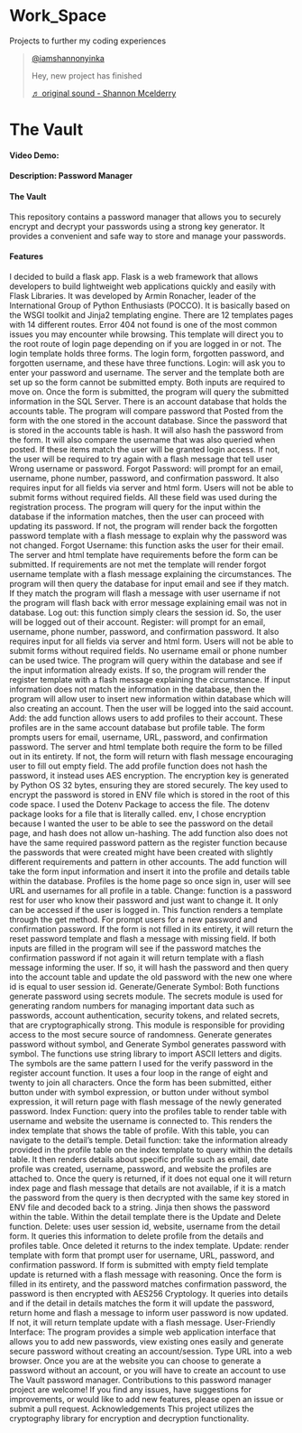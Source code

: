 # Work_Space
Projects to further my coding experiences

<blockquote class="tiktok-embed" cite="https://www.tiktok.com/@iamshannonyinka/video/7276145381422107950" data-video-id="7276145381422107950" style="max-width: 605px;min-width: 325px;" > <section> <a target="_blank" title="@iamshannonyinka" href="https://www.tiktok.com/@iamshannonyinka?refer=embed">@iamshannonyinka</a> <p>Hey, new project has finished </p> <a target="_blank" title="♬ original sound  - Shannon Mcelderry" href="[https://www.tiktok.com/music/original-sound-Shannon-Mcelderry-7276145481661696810?refer](https://www.tiktok.com/@iamshannonyinka/video/7276145381422107950?is_from_webapp=1&sender_device=pc&web_id=7264359559400457770)=embed">♬ original sound  - Shannon Mcelderry</a> </section> </blockquote> <script async src=["https://www.tiktok.com/embed.js"](https://www.tiktok.com/@iamshannonyinka/video/7276145381422107950?is_from_webapp=1&sender_device=pc&web_id=7264359559400457770)></script>


# The Vault
#### Video Demo:  <URL HERE>
#### Description: Password Manager

#### The Vault
This repository contains a password manager that allows you to securely encrypt and decrypt your passwords using a strong key generator. It provides a convenient and safe way to store and manage your passwords.

#### Features
I decided to build a flask app. Flask is a web framework that allows developers to build lightweight web applications quickly and easily with Flask Libraries. It was developed by Armin Ronacher, leader of the International Group of Python Enthusiasts (POCCO). It is basically based on the WSGI toolkit and Jinja2 templating engine.
There are 12 templates pages with 14 different routes. 
Error 404 not found is one of the most common issues you may encounter while browsing. This template will direct you to the root route of login page depending on if you are logged in or not.
The login template holds three forms. The login form, forgotten password, and forgotten username, and these have three functions. 
Login: will ask you to enter your password and username. The server and the template both are set up so the form cannot be submitted empty. Both inputs are required to move on. Once the form is submitted, the program will query the submitted information in the SQL Server. There is an account database that holds the accounts table. The program will compare password that Posted from the form with the one stored in the account database. Since the password that is stored in the accounts table is hash. It will also hash the password from the form. It will also compare the username that was also queried when posted. If these items match the user will be granted login access. If not, the user will be required to try again with a flash message that tell user Wrong username or password.
Forgot Password: will prompt for an email, username, phone number, password, and confirmation password.  It also requires input for all fields via server and html form. Users will not be able to submit forms without required fields. All these field was used during the registration process. The program will query for the input within the database if the information matches, then the user can proceed with updating its password. If not, the program will render back the forgotten password template with a flash message to explain why the password was not changed.
Forgot Username: this function asks the user for their email. The server and html template have requirements before the form can be submitted. If requirements are not met the template will render forgot username template with a flash message explaining the circumstances. The program will then query the database for input email and see if they match. If they match the program will flash a message with user username if not the program will flash back with error message explaining email was not in database.
Log out: this function simply clears the session id. So, the user will be logged out of their account.
Register: will prompt for an email, username, phone number, password, and confirmation password.  It also requires input for all fields via server and html form. Users will not be able to submit forms without required fields. No username email or phone number can be used twice. The program will query within the database and see if the input information already exists. If so, the program will render the register template with a flash message explaining the circumstance. If input information does not match the information in the database, then the program will allow user to insert new information within database which will also creating an account. Then the user will be logged into the said account.
Add: the add function allows users to add profiles to their account. These profiles are in the same account database but profile table. The form prompts users for email, username, URL, password, and confirmation password. The server and html template both require the form to be filled out in its entirety. If not, the form will return with flash message encouraging user to fill out empty field. The add profile function does not hash the password, it instead uses AES encryption. The encryption key is generated by Python OS 32 bytes, ensuring they are stored securely. The key used to encrypt the password is stored in ENV file which is stored in the root of this code space. I used the Dotenv Package to access the file. The dotenv package looks for a file that is literally called. env, I chose encryption because I wanted the user to be able to see the password on the detail page, and hash does not allow un-hashing. The add function also does not have the same required password pattern as the register function because the passwords that were created might have been created with slightly different requirements and pattern in other accounts. The add function will take the form input information and insert it into the profile and details table within the database.  Profiles is the home page so once sign in, user will see URL and usernames for all profile in a table.
Change: function is a password rest for user who know their password and just want to change it. It only can be accessed if the user is logged in. This function renders a template through the get method. For prompt users for a new password and confirmation password. If the form is not filled in its entirety, it will return the reset password template and flash a message with missing field. If both inputs are filled in the program will see if the password matches the confirmation password if not again it will return template with a flash message informing the user. If so, it will hash the password and then query into the account table and update the old password with the new one where id is equal to user session id.
Generate/Generate Symbol: Both functions generate password using secrets module. The secrets module is used for generating random numbers for managing important data such as passwords, account authentication, security tokens, and related secrets, that are cryptographically strong. This module is responsible for providing access to the most secure source of randomness. Generate generates password without symbol, and Generate Symbol generates password with symbol. The functions use string library to import ASCII letters and digits. The symbols are the same pattern I used for the verify password in the register account function. It uses a four loop in the range of eight and twenty to join all characters. Once the form has been submitted, either button under with symbol expression, or button under without symbol expression, it will return page with flash message of the newly generated password.
Index Function: query into the profiles table to render table with username and website the username is connected to. This renders the index template that shows the table of profile. With this table, you can navigate to the detail’s temple.
Detail function: take the information already provided in the profile table on the index template to query within the details table. It then renders details about specific profile such as email, date profile was created, username, password, and website the profiles are attached to. Once the query is returned, if it does not equal one it will return index page and flash message that details are not available, if it is a match the password from the query is then decrypted with the same key stored in ENV file and decoded back to a string. Jinja then shows the password within the table. Within the detail template there is the Update and Delete function.
Delete: uses user session id, website, username from the detail form. It queries this information to delete profile from the details and profiles table. Once deleted it returns to the index template.
Update: render template with form that prompt user for username, URL, password, and confirmation password. If form is submitted with empty field template update is returned with a flash message with reasoning. Once the form is filled in its entirety, and the password matches confirmation password, the password is then encrypted with AES256 Cryptology. It queries into details and if the detail in details matches the form it will update the password, return home and flash a message to inform user password is now updated. If not, it will return template update with a flash message.
User-Friendly Interface: The program provides a simple web application interface that allows you to add new passwords, view existing ones easily and generate secure password without creating an account/session.
Type URL into a web browser. Once you are at the website you can choose to generate a password without an account, or you will have to create an account to use The Vault password manager.
Contributions to this password manager project are welcome! If you find any issues, have suggestions for improvements, or would like to add new features, please open an issue or submit a pull request.
Acknowledgements
This project utilizes the cryptography library for encryption and decryption functionality.

